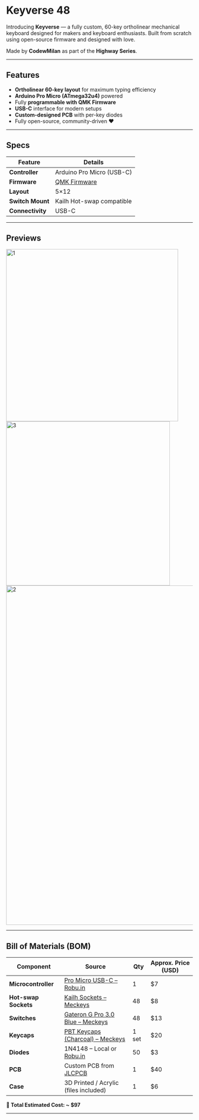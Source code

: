 # Keyverse 48

Introducing **Keyverse** — a fully custom, 60-key ortholinear mechanical keyboard designed for makers and keyboard enthusiasts. Built from scratch using open-source firmware and designed with love.

Made by **CodewMilan** as part of the **Highway Series**.

---

## Features
- **Ortholinear 60-key layout** for maximum typing efficiency
- **Arduino Pro Micro (ATmega32u4)** powered
- Fully **programmable with QMK Firmware**
- **USB-C** interface for modern setups
- **Custom-designed PCB** with per-key diodes
- Fully open-source, community-driven ❤️

---

## Specs
| **Feature**         | **Details**                           |
|---------------------|---------------------------------------|
| **Controller**      | Arduino Pro Micro (USB-C)             |
| **Firmware**        | [QMK Firmware](https://qmk.fm/)       |
| **Layout**          | 5×12                     |
| **Switch Mount**    | Kailh Hot-swap compatible             |
| **Connectivity**    | USB-C                                 |


---

## Previews

<img width="464" alt="1" src="https://github.com/user-attachments/assets/1df22396-b4ed-46bc-b406-6cf087a1c173" />



<img width="442" alt="3" src="https://github.com/user-attachments/assets/f49fa608-0b1c-4036-9d8a-c033c62e5bd1" />




<img width="914" alt="2" src="https://github.com/user-attachments/assets/a5a5c782-c62a-41a7-9537-5bb47ddc8cb3" />

---

## Bill of Materials (BOM)

| Component            | Source                                                                                                                            | Qty  | Approx. Price (USD) |
|----------------------|-----------------------------------------------------------------------------------------------------------------------------------|------|----------------------|
| **Microcontroller**  | [Pro Micro USB-C – Robu.in](https://robu.in/product/pro-micro-type-c-microcontroller-development-board-for-arduino/?gad_source=1) | 1    | $7                   |
| **Hot-swap Sockets** | [Kailh Sockets – Meckeys](https://meckeys.com/shop/accessories/keyboard-accessories/key-switches/kailh-hot-swap-socket/)          | 48   | $8                   |
| **Switches**         | [Gateron G Pro 3.0 Blue – Meckeys](https://meckeys.com/shop/accessories/keyboard-accessories/key-switches/gateron-g-pro-3-0-switch/)| 48 | $13                  |
| **Keycaps**          | [PBT Keycaps (Charcoal) – Meckeys](https://meckeys.com/shop/accessories/keyboard-accessories/keycaps/)                            | 1 set| $20                  |
| **Diodes**           | 1N4148 – Local or [Robu.in](https://robu.in)                                                                                      | 50   | $3                   |
| **PCB**              | Custom PCB from [JLCPCB](https://jlcpcb.com)                                                                                       | 1    | $40                  |
| **Case**             | 3D Printed / Acrylic (files included)                                                                                             | 1    | $6                   |

**💸 Total Estimated Cost: ~ $97**

---
